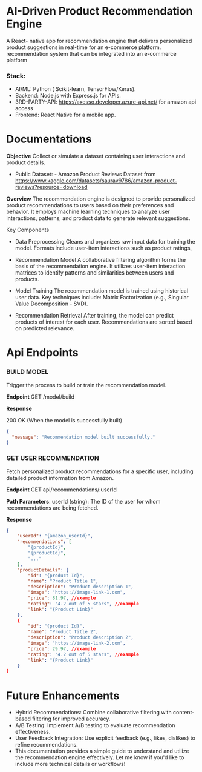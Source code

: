 # AI-Driven Product Recommendation Engine
A React- native app for recommendation engine that delivers personalized product suggestions in real-time for an e-commerce platform.
recommendation system that can be integrated into an e-commerce platform

### Stack:
- AI/ML: Python ( Scikit-learn, TensorFlow/Keras).
- Backend: Node.js with Express.js for APIs.
- 3RD-PARTY-API: https://axesso.developer.azure-api.net/ for amazon api access
- Frontend: React Native for a mobile app.

# Documentations
**Objective**
Collect or simulate a dataset containing user interactions and product details.
- Public Dataset: - Amazon Product Reviews Dataset from https://www.kaggle.com/datasets/saurav9786/amazon-product-reviews?resource=download

**Overview**
The recommendation engine is designed to provide personalized product recommendations to users based on their preferences and behavior. It employs machine learning techniques to analyze user interactions, patterns, and product data to generate relevant suggestions.

Key Components
- Data Preprocessing
Cleans and organizes raw input data for training the model.
Formats include user-item interactions such as product ratings,

- Recommendation Model
A collaborative filtering algorithm forms the basis of the recommendation engine.
It utilizes user-item interaction matrices to identify patterns and similarities between users and products.

- Model Training
The recommendation model is trained using historical user data.
Key techniques include:
Matrix Factorization (e.g., Singular Value Decomposition - SVD).

- Recommendation Retrieval
After training, the model can predict products of interest for each user.
Recommendations are sorted based on predicted relevance.



# Api Endpoints
### BUILD MODEL 
Trigger the process to build or train the recommendation model.

**Endpoint** GET /model/build

**Response**

200 OK (When the model is successfully built)

```json
{
  "message": "Recommendation model built successfully."
}
```


### GET USER RECOMMENDATION
Fetch personalized product recommendations for a specific user, including detailed product information from Amazon.

**Endpoint** GET api/recommendations/:userId

**Path Parameters**: userId (string): The ID of the user for whom recommendations are being fetched.

**Response**
```json
{
    "userId": "{amazon_userId}",
    "recommendations": [
        "{productId}",
        "{productId}",
        "..."
    ],
    "productDetails": {
        "id": "{product Id}",
        "name": "Product Title 1",
        "description": "Product description 1", 
        "image": "https://image-link-1.com",
        "price": 81.97, //example
        "rating": "4.2 out of 5 stars", //example
        "link": "{Product Link}" 
    },
    {
        "id": "{product Id}",
        "name": "Product Title 2",
        "description": "Product description 2", 
        "image": "https://image-link-2.com",
        "price": 29.97, //example
        "rating": "4.2 out of 5 stars", //example
        "link": "{Product Link}" 
    }
}
```



# Future Enhancements
- Hybrid Recommendations: Combine collaborative filtering with content-based filtering for improved accuracy.
- A/B Testing: Implement A/B testing to evaluate recommendation effectiveness.
- User Feedback Integration: Use explicit feedback (e.g., likes, dislikes) to refine recommendations.
- This documentation provides a simple guide to understand and utilize the recommendation engine effectively. Let me know if you'd like to include more technical details or workflows!

